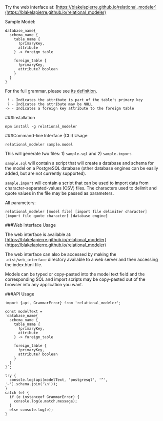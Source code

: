 Try the web interface at: [https://blakelapierre.github.io/relational_modeler](https://blakelapierre.github.io/relational_modeler)

Sample Model:
````
database_name{
  schema_name {
    table_name {
      !primaryKey,
      attribute
    } -> foreign_table

    foreign_table {
      !primaryKey,
      attribute? boolean
    }
  }
}
````

For the full grammar, please see [its definition](/src/grammar/RM.ohm.js).

````
 ! - Indicates the attribute is part of the table's primary key
 ? - Indicates the attribute may be NULL
-> - Indicates a foreign key attribute to the foreign table
````

###Installation
````
npm install -g relational_modeler
````

###Command-line Interface (CLI) Usage
````
relational_modeler sample.model
````

This will generate two files: 1) `sample.sql` and 2) `sample.import`.

`sample.sql` will contain a script that will create a database and schema for the model on a PostgreSQL database (other database engines can be easily added, but are not currently supported).

`sample.import` will contain a script that can be used to import data from character-separated-values (CSV) files. The characters used to delimit and quote values in the file may be passed as parameters.

All parameters:
````
relational_modeler [model file] [import file delimiter character] [import file quote character] [database engine]
````

###Web Interface Usage

The web interface is available at: [https://blakelapierre.github.io/relational_modeler](https://blakelapierre.github.io/relational_modeler)

The web interface can also be accessed by making the `.dist/web_interface` directory available to a web server and then accessing the index.html file.

Models can be typed or copy-pasted into the model text field and the corresponding SQL and import scripts may be copy-pasted out of the browser into any application you want.


###API Usage

````
import {api, GrammarError} from 'relational_modeler';

const modelText =
`database_name{
  schema_name {
    table_name {
      !primaryKey,
      attribute
    } -> foreign_table

    foreign_table {
      !primaryKey,
      attribute? boolean
    }
  }
}`;

try {
  console.log(api(modelText, 'postgresql', '^', '~').schema.join('\n'));
}
catch (e) {
  if (e instanceof GrammarError) {
    console.log(e.match.message);
  }
  else console.log(e);
}
````